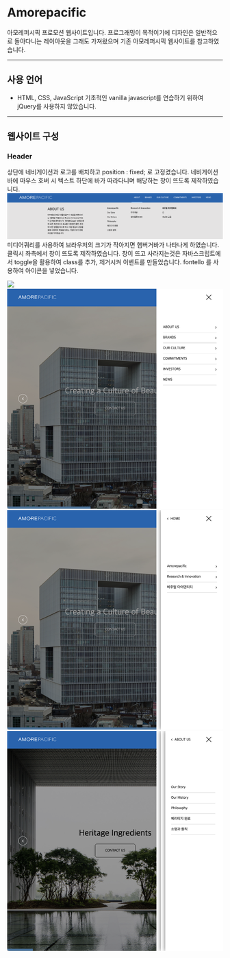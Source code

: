 # Amorepacific
아모레퍼시픽 프로모션 웹사이트입니다.
프로그래밍이 목적이기에 디자인은 일반적으로 돌아다니는
레이아웃을 그래도 가져왔으며 기존 아모레퍼시픽 웹사이트를 참고하였습니다.

<hr />

## 사용 언어
 - HTML, CSS, JavaScript
 기초적인 vanilla javascript를 연습하기 위하여 jQuery를 사용하지 않았습니다.

<hr />

## 웹사이트 구성

### Header 
상단에 네비게이션과 로고를 배치하고 position : fixed; 로 고정켰습니다.
네비게이션바에 마우스 호버 시 텍스트 하단에 바가 따라다니며 해당하는 창이 뜨도록 제작하였습니다.
<img src="./img/readme/header.png">
미디어쿼리를 사용하여 브라우저의 크기가 작아지면 햄버거바가 나타나게 하였습니다.
클릭시 좌측에서 창이 뜨도록 제작하였습니다. 창이 뜨고 사라지는것은
자바스크립트에서 toggle을 활용하여 class를 추가, 제거시켜 이벤트를 만들었습니다.
fontello 를 사용하여 아이콘을 넣었습니다.
<div>
    <img src="./img/readme/header_side_01.png">
    <img src="./img/readme/header_side_02.png">
    <img src="./img/readme/header_side_03.png">
    <img src="./img/readme/header_side_04.png">
</div>



